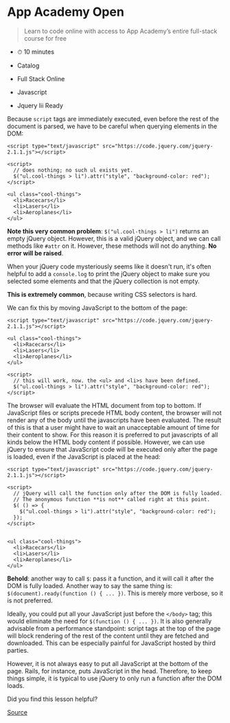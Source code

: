 # App Academy Open

> Learn to code online with access to App Academy’s entire full-stack course for free

*   ⏱ 10 minutes
    

*   Catalog
*   Full Stack Online
*   Javascript
*   Jquery Iii Ready

Because `script` tags are immediately executed, even before the rest of the document is parsed, we have to be careful when querying elements in the DOM:

    <script type="text/javascript" src="https://code.jquery.com/jquery-2.1.1.js"></script>
    
    <script>
      // does nothing; no such ul exists yet.
      $("ul.cool-things > li").attr("style", "background-color: red");
    </script>
    
    <ul class="cool-things">
      <li>Racecars</li>
      <li>Lasers</li>
      <li>Aeroplanes</li>
    </ul>

**Note this very common problem**: `$("ul.cool-things > li")` returns an empty jQuery object. However, this is a valid jQuery object, and we can call methods like `#attr` on it. However, these methods will not do anything. **No error will be raised**.

When your jQuery code mysteriously seems like it doesn't run, it's often helpful to add a `console.log` to print the jQuery object to make sure you selected some elements and that the jQuery collection is not empty.

**This is extremely common**, because writing CSS selectors is hard.

We can fix this by moving JavaScript to the bottom of the page:

    <script type="text/javascript" src="https://code.jquery.com/jquery-2.1.1.js"></script>
    
    <ul class="cool-things">
      <li>Racecars</li>
      <li>Lasers</li>
      <li>Aeroplanes</li>
    </ul>
    
    <script>
      // this will work, now. the <ul> and <li>s have been defined.
      $("ul.cool-things > li").attr("style", "background-color: red");
    </script>

The browser will evaluate the HTML document from top to bottom. If JavaScript files or scripts precede HTML body content, the browser will not render any of the body until the javascripts have been evaluated. The result of this is that a user might have to wait an unacceptable amount of time for their content to show. For this reason it is preferred to put javascripts of all kinds below the HTML body content if possible. However, we can use jQuery to ensure that JavaScript code will be executed only after the page is loaded, even if the JavaScript is placed at the head:

    <script type="text/javascript" src="https://code.jquery.com/jquery-2.1.1.js"></script>
    
    <script>
      // jQuery will call the function only after the DOM is fully loaded.
      // The anonymous function **is not** called right at this point.
      $( () => {
        $("ul.cool-things > li").attr("style", "background-color: red");
      });
    </script>
    
    
    <ul class="cool-things">
      <li>Racecars</li>
      <li>Lasers</li>
      <li>Aeroplanes</li>
    </ul>

**Behold**: another way to call `$`: pass it a function, and it will call it after the DOM is fully loaded. Another way to say the same thing is: `$(document).ready(function () { ... })`. This is merely more verbose, so it is not preferred.

Ideally, you could put all your JavaScript just before the `</body>` tag; this would eliminate the need for `$(function () { ... })`. It is also generally advisable from a performance standpoint: script tags at the top of the page will block rendering of the rest of the content until they are fetched and downloaded. This can be especially painful for JavaScript hosted by third parties.

However, it is not always easy to put all JavaScript at the bottom of the page. Rails, for instance, puts JavaScript in the head. Therefore, to keep things simple, it is typical to use jQuery to only run a function after the DOM loads.

Did you find this lesson helpful?


[Source](https://open.appacademy.io/learn/full-stack-online/javascript/jquery-iii--ready)